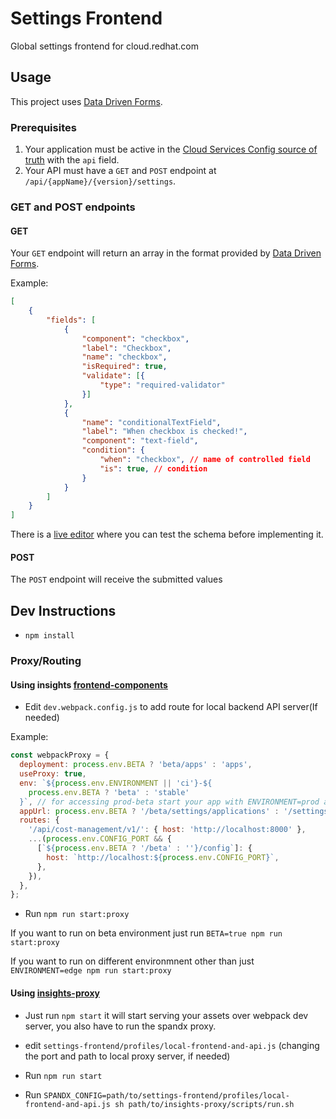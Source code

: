 # Settings Frontend

Global settings frontend for cloud.redhat.com

## Usage

This project uses [Data Driven Forms](https://data-driven-forms.org/).

### Prerequisites

1. Your application must be active in the [Cloud Services Config source of truth](https://github.com/RedHatInsights/cloud-services-config) with the `api` field.
2. Your API must have a `GET` and `POST` endpoint at `/api/{appName}/{version}/settings`.

### GET and POST endpoints

#### GET

Your `GET` endpoint will return an array in the format provided by [Data Driven Forms](https://data-driven-forms.org/).

Example:

``` json
[
    {
        "fields": [
            {
                "component": "checkbox",
                "label": "Checkbox",
                "name": "checkbox",
                "isRequired": true,
                "validate": [{
                    "type": "required-validator"
                }]
            },
            {
                "name": "conditionalTextField",
                "label": "When checkbox is checked!",
                "component": "text-field",
                "condition": {
                    "when": "checkbox", // name of controlled field
                    "is": true, // condition
                }
            }
        ]
    }
]
```

There is a [live editor](https://data-driven-forms.org/live-editor) where you can test the schema before implementing it.

#### POST

The `POST` endpoint will receive the submitted values

## Dev Instructions
* `npm install`

### Proxy/Routing
#### Using insights [frontend-components](https://github.com/RedHatInsights/frontend-components/tree/master/packages/config)
* Edit `dev.webpack.config.js` to add route for local backend API server(If needed)
  
Example: 
``` javascript
const webpackProxy = {
  deployment: process.env.BETA ? 'beta/apps' : 'apps',
  useProxy: true,
  env: `${process.env.ENVIRONMENT || 'ci'}-${
    process.env.BETA ? 'beta' : 'stable'
  }`, // for accessing prod-beta start your app with ENVIRONMENT=prod and BETA=true
  appUrl: process.env.BETA ? '/beta/settings/applications' : '/settings/applications',
  routes: {
    '/api/cost-management/v1/': { host: 'http://localhost:8000' },
    ...(process.env.CONFIG_PORT && {
      [`${process.env.BETA ? '/beta' : ''}/config`]: {
        host: `http://localhost:${process.env.CONFIG_PORT}`,
      },
    }),
  },
};

```

* Run `npm run start:proxy`

If you want to run on beta environment just run `BETA=true npm run start:proxy`

If you want to run on different environmnent other than just `ENVIRONMENT=edge npm run start:proxy`

#### Using [insights-proxy](https://github.com/RedHatInsights/insights-proxy)
* Just run `npm start` it will start serving your assets over webpack dev server, you also have to run the spandx proxy.

* edit `settings-frontend/profiles/local-frontend-and-api.js`
  (changing the port and path to local proxy server, if needed)
* Run `npm run start`
* Run `SPANDX_CONFIG=path/to/settings-frontend/profiles/local-frontend-and-api.js sh path/to/insights-proxy/scripts/run.sh`
